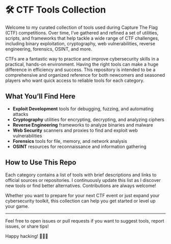 # 🛠️ CTF Tools Collection

Welcome to my curated collection of tools used during Capture The Flag (CTF) competitions. Over time, I’ve gathered and refined a set of utilities, scripts, and frameworks that help tackle a wide range of CTF challenges, including binary exploitation, cryptography, web vulnerabilities, reverse engineering, forensics, OSINT, and more.

CTFs are a fantastic way to practice and improve cybersecurity skills in a practical, hands-on environment. Having the right tools can make a huge difference in efficiency and success. This repository is intended to be a comprehensive and organized reference for both newcomers and seasoned players who want quick access to reliable tools for each category.

## What You’ll Find Here

- **Exploit Development** tools for debugging, fuzzing, and automating attacks  
- **Cryptography** utilities for encrypting, decrypting, and analyzing ciphers  
- **Reverse Engineering** frameworks to analyze binaries and malware  
- **Web Security** scanners and proxies to find and exploit web vulnerabilities  
- **Forensics** tools for file, memory, and network analysis  
- **OSINT** resources for reconnaissance and information gathering

## How to Use This Repo

Each category contains a list of tools with brief descriptions and links to official sources or repositories. I continuously update this list as I discover new tools or find better alternatives. Contributions are always welcome!

Whether you want to prepare for your next CTF event or just expand your cybersecurity toolkit, this collection can help you get started or level up your game.

---

Feel free to open issues or pull requests if you want to suggest tools, report issues, or share tips!

Happy hacking! 🕵️‍♂️🔐
